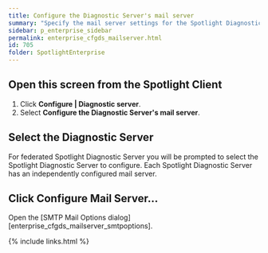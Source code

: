 ```yaml
---
title: Configure the Diagnostic Server's mail server
summary: "Specify the mail server settings for the Spotlight Diagnostic Server to use (to fulfill on Configure | Alarm Actions | Alarm Action | Send email to)."
sidebar: p_enterprise_sidebar
permalink: enterprise_cfgds_mailserver.html
id: 705
folder: SpotlightEnterprise
---
```


## Open this screen from the Spotlight Client

1. Click **Configure \| Diagnostic server**.
2. Select **Configure the Diagnostic Server's mail server**.

## Select the Diagnostic Server

For federated Spotlight Diagnostic Server you will be prompted to select the Spotlight Diagnostic Server to configure. Each Spotlight Diagnostic Server has an independently configured mail server.

## Click Configure Mail Server...

Open the [SMTP Mail Options dialog][enterprise_cfgds_mailserver_smtpoptions].



{% include links.html %}
